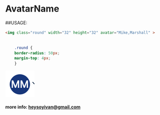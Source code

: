 # AvatarName

##USAGE:

```html
<img class="round" width="32" height="32" avatar="Mike,Marshall" >

```

```css

    .round {
    border-radius: 50px;
    margin-top: 4px;
    }

```
![alt text](https://raw.githubusercontent.com/abundis29/AvatarName/master/round.png)


#### more info: heysoyivan@gmail.com